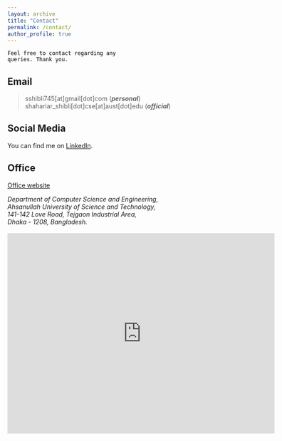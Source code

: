 ```yaml
---
layout: archive
title: "Contact"
permalink: /contact/
author_profile: true
---
```


<code style="color:black;">Feel free to contact regarding any queries. Thank you.</code>

## Email
> sshibli745[at]gmail[dot]com (***personal***) <br/>
> shahariar_shibli[dot]cse[at]aust[dot]edu (***official***)

## Social Media
You can find me on [LinkedIn](https://www.linkedin.com/in/shahariar-shibli/).

## Office
[Office website](https://aust.edu/cse/faculty_member/mr_g_m_shahariar)
<address>
Department of Computer Science and Engineering, <br/> 
Ahsanullah University of Science and Technology, <br/> 
141-142 Love Road, Tejgaon Industrial Area, <br/>
Dhaka - 1208, Bangladesh. 
</address> 
<br/>
<iframe src="https://www.google.com/maps/embed?pb=!1m14!1m8!1m3!1d3651.5510678078604!2d90.40456818240061!3d23.76338330222376!3m2!1i1024!2i768!4f13.1!3m3!1m2!1s0x3755c790e6cf50a9%3A0xcae56c17297f85f8!2sAhsanullah%20University%20of%20Science%20and%20Technology!5e0!3m2!1sen!2sbd!4v1682061216525!5m2!1sen!2sbd" width="600" height="450" style="border:0;" allowfullscreen="" loading="lazy" referrerpolicy="no-referrer-when-downgrade"></iframe>